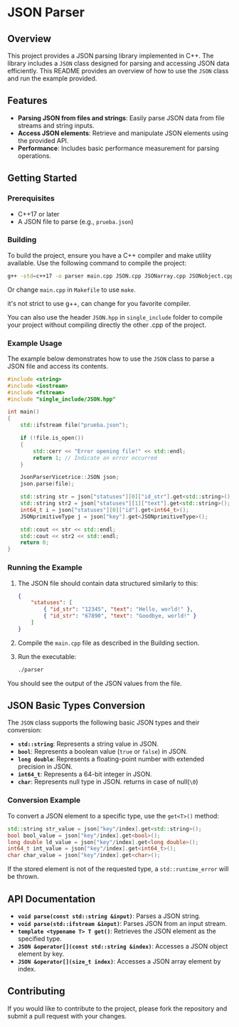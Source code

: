 
# JSON Parser

## Overview

This project provides a JSON parsing library implemented in C++. The library includes a `JSON` class designed for parsing and accessing JSON data efficiently. This README provides an overview of how to use the `JSON` class and run the example provided.

## Features

- **Parsing JSON from files and strings**: Easily parse JSON data from file streams and string inputs.
- **Access JSON elements**: Retrieve and manipulate JSON elements using the provided API.
- **Performance**: Includes basic performance measurement for parsing operations.

## Getting Started

### Prerequisites

- C++17 or later
- A JSON file to parse (e.g., `prueba.json`)

### Building

To build the project, ensure you have a C++ compiler and make utility available. Use the following command to compile the project:

```bash
g++ -std=c++17 -o parser main.cpp JSON.cpp JSONarray.cpp JSONobject.cpp JSONstruct.cpp
```
Or change `main.cpp` in `Makefile` to use `make`. 

it's not strict to use g++, can change for you favorite compiler.

You can also use the header `JSON.hpp` in `single_include` folder to compile your project without compiling directly the other .cpp of the project.

### Example Usage

The example below demonstrates how to use the `JSON` class to parse a JSON file and access its contents. 

```cpp
#include <string>
#include <iostream>
#include <fstream>
#include "single_include/JSON.hpp"

int main()
{
    std::ifstream file("prueba.json");

    if (!file.is_open())
    {
        std::cerr << "Error opening file!" << std::endl;
        return 1; // Indicate an error occurred
    }

    JsonParserVicetrice::JSON json;
    json.parse(file);

    std::string str = json["statuses"][0]["id_str"].get<std::string>();
    std::string str2 = json["statuses"][1]["text"].get<std::string>();
    int64_t i = json["statuses"][0]["id"].get<int64_t>();
    JSONprimitiveType j = json["key"].get<JSONprimitiveType>();

    std::cout << str << std::endl;
    std::cout << str2 << std::endl;
    return 0;
}
```

### Running the Example

1. The JSON file should contain data structured similarly to this:

   ```json
   {
       "statuses": [
           { "id_str": "12345", "text": "Hello, world!" },
           { "id_str": "67890", "text": "Goodbye, world!" }
       ]
   }
   ```

2. Compile the `main.cpp` file as described in the Building section.

3. Run the executable:

   ```bash
   ./parser
   ```

You should see the output of the JSON values from the file.

## JSON Basic Types Conversion

The `JSON` class supports the following basic JSON types and their conversion:

- **`std::string`**: Represents a string value in JSON.
- **`bool`**: Represents a boolean value (`true` or `false`) in JSON.
- **`long double`**: Represents a floating-point number with extended precision in JSON.
- **`int64_t`**: Represents a 64-bit integer in JSON.
- **`char`**: Represents null type in JSON. returns in case of null(`\0`)

### Conversion Example

To convert a JSON element to a specific type, use the `get<T>()` method:

```cpp
std::string str_value = json["key"/index].get<std::string>();
bool bool_value = json["key"/index].get<bool>();
long double ld_value = json["key"/index].get<long double>();
int64_t int_value = json["key"/index].get<int64_t>();
char char_value = json["key"/index].get<char>();
```

If the stored element is not of the requested type, a `std::runtime_error` will be thrown.


## API Documentation

- **`void parse(const std::string &input)`**: Parses a JSON string.
- **`void parse(std::ifstream &input)`**: Parses JSON from an input stream.
- **`template <typename T> T get()`**: Retrieves the JSON element as the specified type.
- **`JSON &operator[](const std::string &index)`**: Accesses a JSON object element by key.
- **`JSON &operator[](size_t index)`**: Accesses a JSON array element by index.

## Contributing

If you would like to contribute to the project, please fork the repository and submit a pull request with your changes.
